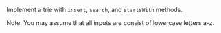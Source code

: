Implement a trie with `insert`, `search`, and `startsWith` methods.

Note:
You may assume that all inputs are consist of lowercase letters a-z.
